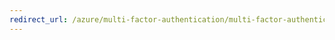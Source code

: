 ```yaml
---
redirect_url: /azure/multi-factor-authentication/multi-factor-authentication-get-started-adfs-adfs2
---
```

